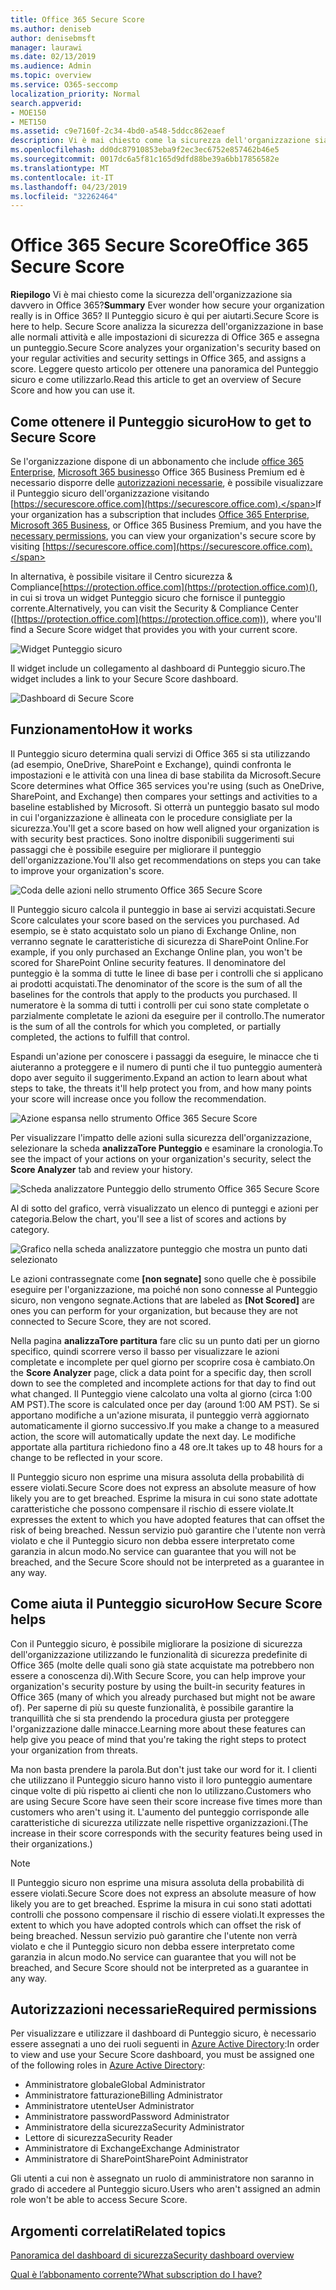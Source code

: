 ```yaml
---
title: Office 365 Secure Score
ms.author: deniseb
author: denisebmsft
manager: laurawi
ms.date: 02/13/2019
ms.audience: Admin
ms.topic: overview
ms.service: O365-seccomp
localization_priority: Normal
search.appverid:
- MOE150
- MET150
ms.assetid: c9e7160f-2c34-4bd0-a548-5ddcc862eaef
description: Vi è mai chiesto come la sicurezza dell'organizzazione sia davvero in Office 365? Il Punteggio sicuro è qui per aiutarti. Secure Score analizza la sicurezza dell'organizzazione in base alle normali attività e alle impostazioni di sicurezza di Office 365 e assegna un punteggio.
ms.openlocfilehash: dd0dc87910853eba9f2ec3ec6752e857462b46e5
ms.sourcegitcommit: 0017dc6a5f81c165d9dfd88be39a6bb17856582e
ms.translationtype: MT
ms.contentlocale: it-IT
ms.lasthandoff: 04/23/2019
ms.locfileid: "32262464"
---
```

# <a name="office-365-secure-score"></a><span data-ttu-id="3848f-105">Office 365 Secure Score</span><span class="sxs-lookup"><span data-stu-id="3848f-105">Office 365 Secure Score</span></span>

<span data-ttu-id="3848f-106">**Riepilogo** Vi è mai chiesto come la sicurezza dell'organizzazione sia davvero in Office 365?</span><span class="sxs-lookup"><span data-stu-id="3848f-106">**Summary** Ever wonder how secure your organization really is in Office 365?</span></span> <span data-ttu-id="3848f-107">Il Punteggio sicuro è qui per aiutarti.</span><span class="sxs-lookup"><span data-stu-id="3848f-107">Secure Score is here to help.</span></span> <span data-ttu-id="3848f-108">Secure Score analizza la sicurezza dell'organizzazione in base alle normali attività e alle impostazioni di sicurezza di Office 365 e assegna un punteggio.</span><span class="sxs-lookup"><span data-stu-id="3848f-108">Secure Score analyzes your organization's security  based on your regular activities and security settings in Office 365, and assigns a score.</span></span> <span data-ttu-id="3848f-109">Leggere questo articolo per ottenere una panoramica del Punteggio sicuro e come utilizzarlo.</span><span class="sxs-lookup"><span data-stu-id="3848f-109">Read this article to get an overview of Secure Score and how you can use it.</span></span>
  
## <a name="how-to-get-to-secure-score"></a><span data-ttu-id="3848f-110">Come ottenere il Punteggio sicuro</span><span class="sxs-lookup"><span data-stu-id="3848f-110">How to get to Secure Score</span></span>

<span data-ttu-id="3848f-111">Se l'organizzazione dispone di un abbonamento che include [office 365 Enterprise](https://docs.microsoft.com/office365/enterprise/), [Microsoft 365 business](https://docs.microsoft.com/microsoft-365/business/)o Office 365 Business Premium ed è necessario disporre delle [autorizzazioni necessarie](#required-permissions), è possibile visualizzare il Punteggio sicuro dell'organizzazione visitando [https://securescore.office.com](https://securescore.office.com).</span><span class="sxs-lookup"><span data-stu-id="3848f-111">If your organization has a subscription that includes [Office 365 Enterprise](https://docs.microsoft.com/office365/enterprise/), [Microsoft 365 Business](https://docs.microsoft.com/microsoft-365/business/), or Office 365 Business Premium, and you have the [necessary permissions](#required-permissions), you can view your organization's secure score by visiting [https://securescore.office.com](https://securescore.office.com).</span></span> 

<span data-ttu-id="3848f-112">In alternativa, è possibile visitare il Centro sicurezza & Compliance[https://protection.office.com](https://protection.office.com)(), in cui si trova un widget Punteggio sicuro che fornisce il punteggio corrente.</span><span class="sxs-lookup"><span data-stu-id="3848f-112">Alternatively, you can visit the Security & Compliance Center ([https://protection.office.com](https://protection.office.com)), where you'll find a Secure Score widget that provides you with your current score.</span></span>

![Widget Punteggio sicuro](media/SecureScoreWidget-o365.png)

<span data-ttu-id="3848f-114">Il widget include un collegamento al dashboard di Punteggio sicuro.</span><span class="sxs-lookup"><span data-stu-id="3848f-114">The widget includes a link to your Secure Score dashboard.</span></span>

![Dashboard di Secure Score](media/SecureScore-WelcomeScreen.png)
  
## <a name="how-it-works"></a><span data-ttu-id="3848f-116">Funzionamento</span><span class="sxs-lookup"><span data-stu-id="3848f-116">How it works</span></span>

<span data-ttu-id="3848f-117">Il Punteggio sicuro determina quali servizi di Office 365 si sta utilizzando (ad esempio, OneDrive, SharePoint e Exchange), quindi confronta le impostazioni e le attività con una linea di base stabilita da Microsoft.</span><span class="sxs-lookup"><span data-stu-id="3848f-117">Secure Score determines what Office 365 services you're using (such as OneDrive, SharePoint, and Exchange) then compares your settings and activities to a baseline established by Microsoft.</span></span> <span data-ttu-id="3848f-118">Si otterrà un punteggio basato sul modo in cui l'organizzazione è allineata con le procedure consigliate per la sicurezza.</span><span class="sxs-lookup"><span data-stu-id="3848f-118">You'll get a score based on how well aligned your organization is with security best practices.</span></span> <span data-ttu-id="3848f-119">Sono inoltre disponibili suggerimenti sui passaggi che è possibile eseguire per migliorare il punteggio dell'organizzazione.</span><span class="sxs-lookup"><span data-stu-id="3848f-119">You'll also get recommendations on steps you can take to improve your organization's score.</span></span> 
  
![Coda delle azioni nello strumento Office 365 Secure Score](media/SecureScore-ActionsToTake.png)
  
<span data-ttu-id="3848f-121">Il Punteggio sicuro calcola il punteggio in base ai servizi acquistati.</span><span class="sxs-lookup"><span data-stu-id="3848f-121">Secure Score calculates your score based on the services you purchased.</span></span> <span data-ttu-id="3848f-122">Ad esempio, se è stato acquistato solo un piano di Exchange Online, non verranno segnate le caratteristiche di sicurezza di SharePoint Online.</span><span class="sxs-lookup"><span data-stu-id="3848f-122">For example, if you only purchased an Exchange Online plan, you won't be scored for SharePoint Online security features.</span></span> <span data-ttu-id="3848f-123">Il denominatore del punteggio è la somma di tutte le linee di base per i controlli che si applicano ai prodotti acquistati.</span><span class="sxs-lookup"><span data-stu-id="3848f-123">The denominator of the score is the sum of all the baselines for the controls that apply to the products you purchased.</span></span> <span data-ttu-id="3848f-124">Il numeratore è la somma di tutti i controlli per cui sono state completate o parzialmente completate le azioni da eseguire per il controllo.</span><span class="sxs-lookup"><span data-stu-id="3848f-124">The numerator is the sum of all the controls for which you completed, or partially completed, the actions to fulfill that control.</span></span>

<span data-ttu-id="3848f-125">Espandi un'azione per conoscere i passaggi da eseguire, le minacce che ti aiuteranno a proteggere e il numero di punti che il tuo punteggio aumenterà dopo aver seguito il suggerimento.</span><span class="sxs-lookup"><span data-stu-id="3848f-125">Expand an action to learn about what steps to take, the threats it'll help protect you from, and how many points your score will increase once you follow the recommendation.</span></span>
  
![Azione espansa nello strumento Office 365 Secure Score](media/SecureScore-DetailedActionToTake.png)
  
<span data-ttu-id="3848f-127">Per visualizzare l'impatto delle azioni sulla sicurezza dell'organizzazione, selezionare la scheda **analizzaTore Punteggio** e esaminare la cronologia.</span><span class="sxs-lookup"><span data-stu-id="3848f-127">To see the impact of your actions on your organization's security, select the **Score Analyzer** tab and review your history.</span></span> 
  
![Scheda analizzatore Punteggio dello strumento Office 365 Secure Score](media/SecureScore-ScoreAnalyzer-7days.png)
  
<span data-ttu-id="3848f-129">Al di sotto del grafico, verrà visualizzato un elenco di punteggi e azioni per categoria.</span><span class="sxs-lookup"><span data-stu-id="3848f-129">Below the chart, you'll see a list of scores and actions by category.</span></span> 
  
![Grafico nella scheda analizzatore punteggio che mostra un punto dati selezionato](media/SecureScore-Analyzer-breakdownbelowchart.png)
 
<span data-ttu-id="3848f-131">Le azioni contrassegnate come **[non segnate]** sono quelle che è possibile eseguire per l'organizzazione, ma poiché non sono connesse al Punteggio sicuro, non vengono segnate.</span><span class="sxs-lookup"><span data-stu-id="3848f-131">Actions that are labeled as **[Not Scored]** are ones you can perform for your organization, but because they are not connected to Secure Score, they are not scored.</span></span>  

<span data-ttu-id="3848f-132">Nella pagina **analizzaTore partitura** fare clic su un punto dati per un giorno specifico, quindi scorrere verso il basso per visualizzare le azioni completate e incomplete per quel giorno per scoprire cosa è cambiato.</span><span class="sxs-lookup"><span data-stu-id="3848f-132">On the **Score Analyzer** page, click a data point for a specific day, then scroll down to see the completed and incomplete actions for that day to find out what changed.</span></span> <span data-ttu-id="3848f-133">Il Punteggio viene calcolato una volta al giorno (circa 1:00 AM PST).</span><span class="sxs-lookup"><span data-stu-id="3848f-133">The score is calculated once per day (around 1:00 AM PST).</span></span> <span data-ttu-id="3848f-134">Se si apportano modifiche a un'azione misurata, il punteggio verrà aggiornato automaticamente il giorno successivo.</span><span class="sxs-lookup"><span data-stu-id="3848f-134">If you make a change to a measured action, the score will automatically update the next day.</span></span> <span data-ttu-id="3848f-135">Le modifiche apportate alla partitura richiedono fino a 48 ore.</span><span class="sxs-lookup"><span data-stu-id="3848f-135">It takes up to 48 hours for a change to be reflected in your score.</span></span>

<span data-ttu-id="3848f-136">Il Punteggio sicuro non esprime una misura assoluta della probabilità di essere violati.</span><span class="sxs-lookup"><span data-stu-id="3848f-136">Secure Score does not express an absolute measure of how likely you are to get breached.</span></span> <span data-ttu-id="3848f-137">Esprime la misura in cui sono state adottate caratteristiche che possono compensare il rischio di essere violate.</span><span class="sxs-lookup"><span data-stu-id="3848f-137">It expresses the extent to which you have adopted features that can offset the risk of being breached.</span></span> <span data-ttu-id="3848f-138">Nessun servizio può garantire che l'utente non verrà violato e che il Punteggio sicuro non debba essere interpretato come garanzia in alcun modo.</span><span class="sxs-lookup"><span data-stu-id="3848f-138">No service can guarantee that you will not be breached, and the Secure Score should not be interpreted as a guarantee in any way.</span></span>
 
## <a name="how-secure-score-helps"></a><span data-ttu-id="3848f-139">Come aiuta il Punteggio sicuro</span><span class="sxs-lookup"><span data-stu-id="3848f-139">How Secure Score helps</span></span>

<span data-ttu-id="3848f-140">Con il Punteggio sicuro, è possibile migliorare la posizione di sicurezza dell'organizzazione utilizzando le funzionalità di sicurezza predefinite di Office 365 (molte delle quali sono già state acquistate ma potrebbero non essere a conoscenza di).</span><span class="sxs-lookup"><span data-stu-id="3848f-140">With Secure Score, you can help improve your organization's security posture by using the built-in security features in Office 365 (many of which you already purchased but might not be aware of).</span></span> <span data-ttu-id="3848f-141">Per saperne di più su queste funzionalità, è possibile garantire la tranquillità che si sta prendendo la procedura giusta per proteggere l'organizzazione dalle minacce.</span><span class="sxs-lookup"><span data-stu-id="3848f-141">Learning more about these features can help give you peace of mind that you're taking the right steps to protect your organization from threats.</span></span>
  
<span data-ttu-id="3848f-142">Ma non basta prendere la parola.</span><span class="sxs-lookup"><span data-stu-id="3848f-142">But don't just take our word for it.</span></span> <span data-ttu-id="3848f-143">I clienti che utilizzano il Punteggio sicuro hanno visto il loro punteggio aumentare cinque volte di più rispetto ai clienti che non lo utilizzano.</span><span class="sxs-lookup"><span data-stu-id="3848f-143">Customers who are using Secure Score have seen their score increase five times more than customers who aren't using it.</span></span> <span data-ttu-id="3848f-144">L'aumento del punteggio corrisponde alle caratteristiche di sicurezza utilizzate nelle rispettive organizzazioni.</span><span class="sxs-lookup"><span data-stu-id="3848f-144">(The increase in their score corresponds with the security features being used in their organizations.)</span></span>
  
> [!NOTE]
> <span data-ttu-id="3848f-145">Il Punteggio sicuro non esprime una misura assoluta della probabilità di essere violati.</span><span class="sxs-lookup"><span data-stu-id="3848f-145">Secure Score does not express an absolute measure of how likely you are to get breached.</span></span> <span data-ttu-id="3848f-146">Esprime la misura in cui sono stati adottati controlli che possono compensare il rischio di essere violati.</span><span class="sxs-lookup"><span data-stu-id="3848f-146">It expresses the extent to which you have adopted controls which can offset the risk of being breached.</span></span> <span data-ttu-id="3848f-147">Nessun servizio può garantire che l'utente non verrà violato e che il Punteggio sicuro non debba essere interpretato come garanzia in alcun modo.</span><span class="sxs-lookup"><span data-stu-id="3848f-147">No service can guarantee that you will not be breached, and Secure Score should not be interpreted as a guarantee in any way.</span></span> 
  
## <a name="required-permissions"></a><span data-ttu-id="3848f-148">Autorizzazioni necessarie</span><span class="sxs-lookup"><span data-stu-id="3848f-148">Required permissions</span></span>

<span data-ttu-id="3848f-149">Per visualizzare e utilizzare il dashboard di Punteggio sicuro, è necessario essere assegnati a uno dei ruoli seguenti in [Azure Active Directory](https://docs.microsoft.com/azure/active-directory/users-groups-roles/directory-assign-admin-roles#available-roles):</span><span class="sxs-lookup"><span data-stu-id="3848f-149">In order to view and use your Secure Score dashboard, you must be assigned one of the following roles in [Azure Active Directory](https://docs.microsoft.com/azure/active-directory/users-groups-roles/directory-assign-admin-roles#available-roles):</span></span>
- <span data-ttu-id="3848f-150">Amministratore globale</span><span class="sxs-lookup"><span data-stu-id="3848f-150">Global Administrator</span></span>
- <span data-ttu-id="3848f-151">Amministratore fatturazione</span><span class="sxs-lookup"><span data-stu-id="3848f-151">Billing Administrator</span></span>
- <span data-ttu-id="3848f-152">Amministratore utente</span><span class="sxs-lookup"><span data-stu-id="3848f-152">User Administrator</span></span>
- <span data-ttu-id="3848f-153">Amministratore password</span><span class="sxs-lookup"><span data-stu-id="3848f-153">Password Administrator</span></span>
- <span data-ttu-id="3848f-154">Amministratore della sicurezza</span><span class="sxs-lookup"><span data-stu-id="3848f-154">Security Administrator</span></span>
- <span data-ttu-id="3848f-155">Lettore di sicurezza</span><span class="sxs-lookup"><span data-stu-id="3848f-155">Security Reader</span></span>
- <span data-ttu-id="3848f-156">Amministratore di Exchange</span><span class="sxs-lookup"><span data-stu-id="3848f-156">Exchange Administrator</span></span>
- <span data-ttu-id="3848f-157">Amministratore di SharePoint</span><span class="sxs-lookup"><span data-stu-id="3848f-157">SharePoint Administrator</span></span>

 <span data-ttu-id="3848f-158">Gli utenti a cui non è assegnato un ruolo di amministratore non saranno in grado di accedere al Punteggio sicuro.</span><span class="sxs-lookup"><span data-stu-id="3848f-158">Users who aren't assigned an admin role won't be able to access Secure Score.</span></span>

## <a name="related-topics"></a><span data-ttu-id="3848f-159">Argomenti correlati</span><span class="sxs-lookup"><span data-stu-id="3848f-159">Related topics</span></span>

[<span data-ttu-id="3848f-160">Panoramica del dashboard di sicurezza</span><span class="sxs-lookup"><span data-stu-id="3848f-160">Security dashboard overview</span></span>](security-dashboard.md)

[<span data-ttu-id="3848f-161">Qual è l’abbonamento corrente?</span><span class="sxs-lookup"><span data-stu-id="3848f-161">What subscription do I have?</span></span>](https://docs.microsoft.com/office365/admin/admin-overview/what-subscription-do-i-have?view=o365-worldwide)
